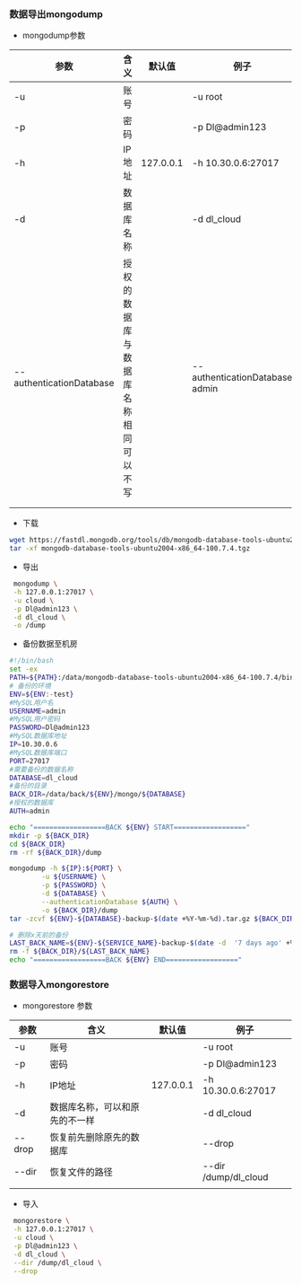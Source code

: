 ### 数据导出mongodump

- mongodump参数

| 参数                     | 含义                                       | 默认值    | 例子                           |
| ------------------------ | ------------------------------------------ | --------- | ------------------------------ |
| -u                       | 账号                                       |           | -u root                        |
| -p                       | 密码                                       |           | -p Dl@admin123                 |
| -h                       | IP地址                                     | 127.0.0.1 | -h 10.30.0.6:27017             |
| -d                       | 数据库名称                                 |           | -d dl_cloud                    |
| --authenticationDatabase | 授权的数据库<br />与数据库名称相同可以不写 |           | --authenticationDatabase admin |
|                          |                                            |           |                                |
|                          |                                            |           |                                |



- 下载

```sh
wget https://fastdl.mongodb.org/tools/db/mongodb-database-tools-ubuntu2004-x86_64-100.7.4.tgz
tar -xf mongodb-database-tools-ubuntu2004-x86_64-100.7.4.tgz
```



- 导出

```sh
 mongodump \
 -h 127.0.0.1:27017 \
 -u cloud \
 -p Dl@admin123 \
 -d dl_cloud \
 -o /dump
```



- 备份数据至机房

```sh
#!/bin/bash
set -ex
PATH=${PATH}:/data/mongodb-database-tools-ubuntu2004-x86_64-100.7.4/bin
# 备份的环境
ENV=${ENV:-test}
#MySQL用户名
USERNAME=admin
#MySQL用户密码
PASSWORD=Dl@admin123
#MySQL数据库地址
IP=10.30.0.6
#MySQL数据库端口
PORT=27017
#需要备份的数据名称
DATABASE=dl_cloud
#备份的目录
BACK_DIR=/data/back/${ENV}/mongo/${DATABASE}
#授权的数据库
AUTH=admin

echo "==================BACK ${ENV} START=================="
mkdir -p ${BACK_DIR}
cd ${BACK_DIR}
rm -rf ${BACK_DIR}/dump

mongodump -h ${IP}:${PORT} \
        -u ${USERNAME} \
        -p ${PASSWORD} \
        -d ${DATABASE} \
        --authenticationDatabase ${AUTH} \
        -o ${BACK_DIR}/dump
tar -zcvf ${ENV}-${DATABASE}-backup-$(date +%Y-%m-%d).tar.gz ${BACK_DIR}/dump

# 删除x天前的备份
LAST_BACK_NAME=${ENV}-${SERVICE_NAME}-backup-$(date -d  '7 days ago' +%Y-%m-%d).tar.gz
rm -f ${BACK_DIR}/${LAST_BACK_NAME}
echo "==================BACK ${ENV} END=================="
```





### 数据导入mongorestore 



- mongorestore 参数

| 参数   | 含义                           | 默认值    | 例子                 |
| ------ | ------------------------------ | --------- | -------------------- |
| -u     | 账号                           |           | -u root              |
| -p     | 密码                           |           | -p Dl@admin123       |
| -h     | IP地址                         | 127.0.0.1 | -h 10.30.0.6:27017   |
| -d     | 数据库名称，可以和原先的不一样 |           | -d dl_cloud          |
| --drop | 恢复前先删除原先的数据库       |           | --drop               |
| --dir  | 恢复文件的路径                 |           | --dir /dump/dl_cloud |
|        |                                |           |                      |



- 导入

```sh
 mongorestore \
 -h 127.0.0.1:27017 \
 -u cloud \
 -p Dl@admin123 \
 -d dl_cloud \
 --dir /dump/dl_cloud \
 --drop
```



